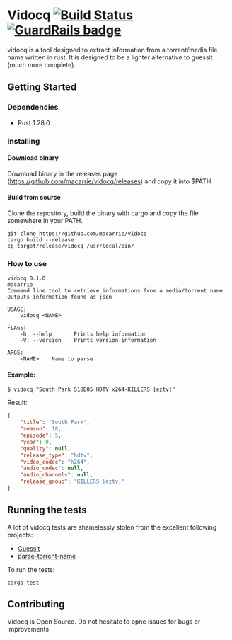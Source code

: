 # Vidocq [![Build Status](https://travis-ci.org/macarrie/vidocq.svg?branch=master)](https://travis-ci.org/macarrie/vidocq/) [![GuardRails badge](https://badges.production.guardrails.io/macarrie/vidocq.svg)](https://www.guardrails.io)

vidocq is a tool designed to extract information from a torrent/media file name written in rust. It is designed to be a lighter alternative to guessit (much more complete).

## Getting Started

### Dependencies

* Rust 1.28.0

### Installing

#### Download binary

Download binary in the releases page (https://github.com/macarrie/vidocq/releases) and copy it into $PATH

#### Build from source
Clone the repository, build the binary with cargo and copy the file somewhere in your PATH.

```
git clone https://github.com/macarrie/vidocq
cargo build --release
cp target/release/vidocq /usr/local/bin/
```

### How to use

```
vidocq 0.1.0
macarrie
Command line tool to retrieve informations from a media/torrent name. Outputs information found as json

USAGE:
    vidocq <NAME>

FLAGS:
    -h, --help       Prints help information
    -V, --version    Prints version information

ARGS:
    <NAME>    Name to parse

```

#### Example:
```
$ vidocq "South Park S18E05 HDTV x264-KILLERS [eztv]"
```
Result:
```json
{
    "title": "South Park",
    "season": 18,
    "episode": 5,
    "year": 0,
    "quality": null,
    "release_type": "hdtv",
    "video_codec": "h264",
    "audio_codec": null,
    "audio_channels": null,
    "release_group": "KILLERS [eztv]"
}
```

## Running the tests

A lot of vidocq tests are shamelessly stolen from the excellent following projects:

* [Guessit](https://github.com/guessit-io/guessit)
* [parse-torrent-name](https://github.com/jzjzjzj/parse-torrent-name)

To run the tests:
```
cargo test
```

## Contributing
Vidocq is Open Source. Do not hesitate to opne issues for bugs or improvements

